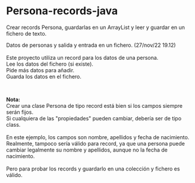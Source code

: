 # Persona-records-java
Crear records Persona, guardarlas en un ArrayList y leer y guardar en un fichero de texto.


Datos de personas y salida y entrada en un fichero. (27/nov/22 19.12)<br>
<br>
Este proyecto utiliza un record para los datos de una persona.<br>
Lee los datos del fichero (si existe).<br>
Pide más datos para añadir.<br>
Guarda los datos en el fichero.<br>

<br>

**Nota:**<br>
Crear una clase Persona de tipo record está bien si los campos siempre serán fijos.<br>
Si cualquiera de las "propiedades" pueden cambiar, debería ser de tipo class.<br>
<br>
En este ejemplo, los campos son nombre, apellidos y fecha de nacimiento.<br>
Realmente, tampoco sería válido para record, ya que una persona puede cambiar legalmente su nombre y apellidos, aunque no la fecha de nacimiento.<br>
<br>
Pero para probar los records y guardarlo en una colección y fichero es válido.<br>

